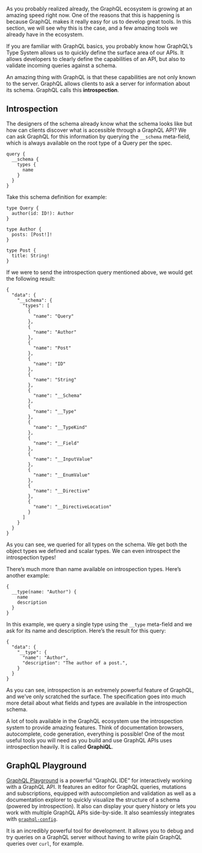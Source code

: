As you probably realized already, the GraphQL ecosystem is growing at an amazing speed right now. One of the reasons that this is happening is because GraphQL makes it really easy for us to develop great tools. In this section, we will see why this is the case, and a few amazing tools we already have in the ecosystem.

If you are familiar with GraphQL basics, you probably know how GraphQL’s Type System allows us to quickly define the surface area of our APIs. It allows developers to clearly define the capabilities of an API, but also to validate incoming queries against a schema.

An amazing thing with GraphQL is that these capabilities are not only known to the server. GraphQL allows clients to ask a server for information about its schema. GraphQL calls this **introspection**.

## Introspection

The designers of the schema already know what the schema looks like but how can clients discover what is accessible through a GraphQL API? We can ask GraphQL for this information by querying the `__schema` meta-field, which is always available on the root type of a Query per the spec.

    query {
      __schema {
        types {
          name
        }
      }
    }

Take this schema definition for example:

    type Query {
      author(id: ID!): Author
    }

    type Author {
      posts: [Post!]!
    }

    type Post {
      title: String!
    }

If we were to send the introspection query mentioned above, we would get the following result:

    {
      "data": {
        "__schema": {
          "types": [
            {
              "name": "Query"
            },
            {
              "name": "Author"
            },
            {
              "name": "Post"
            },
            {
              "name": "ID"
            },
            {
              "name": "String"
            },
            {
              "name": "__Schema"
            },
            {
              "name": "__Type"
            },
            {
              "name": "__TypeKind"
            },
            {
              "name": "__Field"
            },
            {
              "name": "__InputValue"
            },
            {
              "name": "__EnumValue"
            },
            {
              "name": "__Directive"
            },
            {
              "name": "__DirectiveLocation"
            }
          ]
        }
      }
    }

As you can see, we queried for all types on the schema. We get both the object types we defined and scalar types. We can even introspect the introspection types!

There’s much more than name available on introspection types. Here’s another example:

    {
      __type(name: "Author") {
        name
        description
      }
    }

In this example, we query a single type using the `__type` meta-field and we ask for its name and description. Here’s the result for this query:

    {
      "data": {
        "__type": {
          "name": "Author",
          "description": "The author of a post.",
        }
      }
    }

As you can see, introspection is an extremely powerful feature of GraphQL, and we’ve only scratched the surface. The specification goes into much more detail about what fields and types are available in the introspection schema.

A lot of tools available in the GraphQL ecosystem use the introspection system to provide amazing features. Think of documentation browsers, autocomplete, code generation, everything is possible! One of the most useful tools you will need as you build and use GraphQL APIs uses introspection heavily. It is called **GraphiQL**.

## GraphQL Playground

[GraphQL Playground](https://github.com/graphcool/graphql-playground) is a powerful “GraphQL IDE” for interactively working with a GraphQL API. It features an editor for GraphQL queries, mutations and subscriptions, equipped with autocompletion and validation as well as a documentation explorer to quickly visualize the structure of a schema (powered by introspection). It also can display your query history or lets you work with multiple GraphQL APIs side-by-side. It also seamlessly integrates with [`graphql-config`](https://github.com/graphcool/graphql-config).

It is an incredibly powerful tool for development. It allows you to debug and try queries on a GraphQL server without having to write plain GraphQL queries over `curl`, for example.
